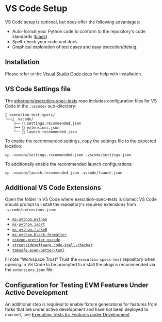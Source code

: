 # VS Code Setup

VS Code setup is optional, but does offer the following advantages:

- Auto-format your Python code to conform to the repository's code standards ([black](https://black.readthedocs.io/en/stable/)).
- Spell-check your code and docs.
- Graphical exploration of test cases and easy execution/debug.

## Installation

Please refer to the [Visual Studio Code docs](https://code.visualstudio.com/docs/setup/setup-overview) for help with installation.

## VS Code Settings file

The [ethereum/execution-spec-tests](https://github.com/ethereum/execution-spec-tests) repo includes configuration files for VS Code in the `.vscode/` sub-directory:

```
📁 execution-test-specs/
└──📁 .vscode/
    ├── 📄 settings.recommended.json
    ├── 📄 extensions.json
    └── 📄 launch.recommended.json
```

To enable the recommended settings, copy the settings file to the expected location:

```console
cp .vscode/settings.recommended.json .vscode/settings.json
```

To additionally enable the recommended launch configurations:

```console
cp .vscode/launch.recommended.json .vscode/launch.json
```

## Additional VS Code Extensions

Open the folder in VS Code where execution-spec-tests is cloned: VS Code should prompt to install the repository's required extensions from `.vscode/extensions.json`:

- [`ms-python.python`](https://marketplace.visualstudio.com/items?itemName=ms-python.python)
- [`ms-python.isort`](https://marketplace.visualstudio.com/items?itemName=ms-python.isort)
- [`ms-python.flake8`](https://marketplace.visualstudio.com/items?itemName=ms-python.flake8)
- [`ms-python.black-formatter`](https://marketplace.visualstudio.com/items?itemName=ms-python.black-formatter)
- [`esbenp.prettier-vscode`](https://marketplace.visualstudio.com/items?itemName=esbenp.prettier-vscode)
- [`streetsidesoftware.code-spell-checker`](https://marketplace.visualstudio.com/items?itemName=streetsidesoftware.code-spell-checker)
- [`tamasfe.even-better-toml`](https://marketplace.visualstudio.com/items?itemName=tamasfe.even-better-toml)

!!! note "Workspace Trust"
Trust the `execution-specs-test` repository when opening in VS Code to be prompted to install the plugins recommended via the `extensions.json` file.

## Configuration for Testing EVM Features Under Active Development

An additional step is required to enable fixture generations for features from forks that are under active development and have not been deployed to mainnet, see [Executing Tests for Features under Development](./setup_vs_code.md#configuration-for-testing-evm-features-under-active-development).
